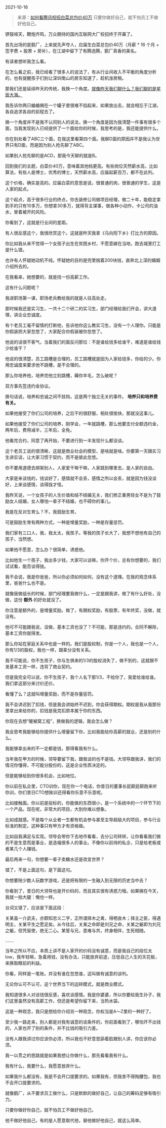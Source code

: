 2021-10-16

> 来源：[如何看腾讯校招白菜总包价40万](http://mp.weixin.qq.com/s?__biz=MzU0MjYwNDU2Mw==&mid=2247501596&idx=1&sn=62fe1b014bbbd334a3153768618d1eea&chksm=fb1aab60cc6d22767161eb80adfa51451257ad104c7bb763bf0f9ed2c5ddc03fad3d76d91b26&scene=27#wechat_redirect)
> 只要你做好自己，就不怕员工不做好他自己。

锣鼓喧天，鞭炮齐鸣，万众期待的国内互联网大厂校招终于开幕了。

  

首先出场的是鹅厂，上来就先声夺人，应届生白菜总包价40万（月薪 * 16 个月 + 签字费 + 股票 + 房补），在江湖中留下了有腾选腾，鹅厂真香的美名。

  

有读者想听我怎么看。  

  

在怎么看之前，我已经看了很多人的说法了，有从行业间收入不平衡的角度分析的，也有提醒孩子们别让深圳南山的房东知道了，趁机涨房租。  

  

那我们还是延续昨天的传统，我换一个角度。[就像昨天我们聊什么？我们聊的是星辰大海。](http://mp.weixin.qq.com/s?__biz=MzU0MjYwNDU2Mw==&mid=2247501542&idx=2&sn=1d1612ff1f3290e2c04ac7274b9c438d&chksm=fb1aaa9acc6d238c85756f9730a359d6015835dbcb2b800569e2207a74f93529917906b916cb&scene=21#wechat_redirect)

  

我告诉你两只蛐蛐搁在一个罐子里很难不掐起来，如果放出去，就会相忘于江湖，各自追求各自的前程去了。

  

换一个角度并不是我不认同别人的说法，换一个角度是因为我清楚一件事有很多个面，当我发现别人已经提供了一个面给你的时候，我思考的是，我还能提供什么。  

  

你在别处看了ABC三个面，在我这里看第四个面。我聊D面的原因并不是我认为世界只有D面，而是因为别人抢先聊了ABC。

  

如果别人抢先聊的是ACD，那我今天聊的就是B。

  

回到我们的主题，白菜价40万，意味着其他档更高。有些岗位天然薪水高，比如算法，有些人是博士，优秀的博士，天然薪水高，应届起薪百万，都不在此列。

  

这个价格，确实是高的。应届白菜的意思是说，很普通的岗，很普通的学生，这是人家的起点。

  

这个起点，高于很多行业的终点，你去装修公司做项目经理，做二十年，能稳定拿到手的只有10多万，你想拿30多万，就得背主谋事，做各种小动作，卡公司的油水，冒着被开的风险。

  

你看到了，这就是行业间的差距。  

  

有人很反感这个，我很欣赏这个。这就是昨天我拿《马向阳下乡》打比方的原因。

  

你比如我从来不觉得一个女孩子出生在贫困乡村，不愿意嫁在当地，跑去城里打工是什么错。  

  

也许有人怀疑她动机不纯，怀疑她的目的是兜里揣着200块钱，直奔北上深的婚姻介绍所去的。  

  

在我看来，她想要的，就是找一份高薪工作。

  

这有什么问题呢？

  

我进职场第一课，职场老兵教给我的就是人往高处走。

  

那时候我还是实习生，一共十二个研二的实习生，部门经理给我们开会，讲大道理，讲企业忠诚度。  

  

有个老员工毫不留情的打断他，告诉他你这么教实习生，没有一个人理你。只能是你假装把大家忽悠了，大家配合你假装被你忽悠了。  

  

他说的话很不客气，当着我们的面反问那位：不是谁给钱多给谁干，难道是谁给钱少给谁干？  

  

他说的很清楚，员工跳槽是合理的，员工跳槽就是因为人家给钱多，你给的少。你用忠诚度来要求他不跳槽，是不合理的。  

  

那么你培养他，培养完他立刻跳槽，薅你羊毛，怎么破呢？

  

双方事先签违约金协议。

  

换句话说，培养和忠诚之间不挂钩，这是两个独立无关的事件。 **培养只和培养费有关。**

  

如果他接受了你们公司的培养，之后干的很舒服，相处很愉快，那就没这事儿。  

  

如果他接受了你们公司的培养，刚学会，一年就跳槽，那么他要支付全额违约金，两年后，费用减半，三年后，全免。

  

他看完合约，同意了再开始，不要进行到一半发现什么都没谈。

  

这个老员工说的很清晰，这就是商业社会的模型，是啥就是啥。你要第一天跟实习生讲实话，让大家习惯于契约，而不是彼此忽悠。  

  

你不要用道德去绑架别人，人家爱干嘛干嘛，人家跳到哪里去，是人家的自由。  

  

大家是来谈钱的，钱谈好了，感情就不会丢，感情之所以会丢，就是因为钱没谈好，上来谈感情，谈得拢才怪。

  

我昨天说，一个女孩子的人生价值和结不结婚无关，我们修正重男轻女不是为了鼓励女人结婚，女人哪怕一辈子不结婚，也不碍你的事儿。  

  

我是在反对生育么？不，我鼓励生育。  

  

可是鼓励生育有两种方式，一种是增量奖励，一种是存量惩罚。

  

我们家有三口人，我，我太太，我孩子。等我的孩子长大了，我想不想他有自己的孩子，当然想。

  

如果他不愿意，怎么办？很简单，诱惑他。

  

比如他生一个孩子，我出多少钱，大家可以谈嘛，你开个价，总有你想要的，我们试试看，能否谈得拢。

  

我不会说，我是你爸爸，所以你必须如何如何，没有这个道理。在我的观念体系里，爸爸什么也不是。

  

就像我做组长的时候，部门经理要我做什么，一定是跟我讲，做了有什么好处，没做，这份 **额外** 的好处就没了。  

  

你注意是额外的，是增量奖励。做了，有期权奖励，有股票，有年终奖，没做，就没有。

  

他可不可能跟我说，没做，基本工资也没了？不可能，那是违约的。合同不解除，基本工资你就得发。

  

那么你站在家庭关系中也是一样的。我们是股权制，你是一个人，我也是一个人，你有1/3的股权，我也一样，跟辈分没有关系。

  

我不可能说，你不生孩子，你与生俱来的1/3的股权消失了，做不到的，这就跟不发基本工资一样，违背了商业契约。

  

但是我完全可以说，你不生孩子，我个人名下那1/3，不给你了，我爱给谁给谁。我们拿这部分来讨价还价。

  

看懂了么？这就叫增量奖励，而不是存量惩罚。

  

我不会讲迟到了扣钱，但是我会讲始终不迟到，你会获得期权。期权是我从我那份里拿出来给你的，扣钱是我克扣原本属于你的东西。  

  

你现在去想“暖被窝工程”，换做我的逻辑，我会怎么做？  

  

我会思考我能够给你提供什么增量留下你，比如我能给你高薪的就业，还是别的什么。

  

我能够拿出来的不一定都是钱，那得看我有什么。  

  

当年我在甲方的时候，领导要留下我，跟我谈的也不是钱。大领导跟我讲，我们的情况你懂得，不可能分股份的，这是企业性质决定的。

  

但是能够给到你很多机会，比如地位。  

  

你以前在私企里，CTO训你，现在你一个电话，你昔日的董事长屁颠屁颠跑来听你训，你们昔日CTO想挨训还得看你乐意不乐意呢。

  

比如接触面。你以前是投标的，你能做的东西很小，是一个系统中的一个环节下的一个产品。现在呢，非常大的项目，大到你难以想象。

  

比如成就感。不是每个从业者一生都有机会参与甚至主导超级大的项目，参与行业标准的制定。这种事只有甲方才有资格做。

  

比如自我满足与实现。领导会带你下去地市看看，去分公司转转，让你看看我们做的不是生意而是事业，是造福很多人的事业。不像你以前待的私企，只是给老板或者某几个人赚钱。  

  

最后再来一句，你想要一辈子卖糖水还是改变世界？  

  

错了，不是上面这句，是下面这句。

  

你想要陪少数人玩数字游戏，还是把有限的一生融入到无限的历史当中去？  

  

你看到了，昔日的大领导也是开价码的，而且其实很有诱惑力哦。如果搁在今天，我就一拍大腿：俺也一样。  

  

台词又错了，应该是下面这段：

  

关某虽一介武夫，亦颇知忠义二字，正所谓择木之禽，得栖良木；择主之臣，得遇明主，关某平生之愿足矣。从今往后，关某之命即是刘兄之命，关某之躯即为刘兄之躯，但凭驱使，绝无二心。某誓与兄，患难与共，终身相伴，生死相随。

  

.......

  

当年之所以不应，本质上讲不是人家开的价码没有诚意，而是我自己的段位太low，我年轻嘛，急着用钱，没有办法，只能放弃前途，压低自己人生的天花板，来换取眼前的利益。

  

你看，同样是一笔账。并没有谁在忽悠谁，这叫做有诚意的谈判。  

  

无论你认可不认可，这个世界当下的运转模式，就是商业模式。

  

我知道很多人对谈钱很反感，喜欢谈感情。我是你婆婆，所以你要给我生孙子，我们这里虽然没有高薪工作，但还是希望你留下来，当热水袋。  

  

这是一种观念，我只是想给你介绍另一种观念，你权当是A～Z里的一种好了。

  

至少我一路走来，别人都是对我有诚意的谈条件的，你前面看到了，哪怕开不出钱的，人家也开了别的条件，并不比钱的吸引力差。

  

没有人跟我讲过你应该你必须，所以我也不好意思舔着脸跟别人讲，你应该你必须。  

  

我一以贯之的思路就是如果我想让你做什么，那先看看我有什么。  

  

我有什么，我要什么，我愿意放弃什么。  

  

如果我什么都没有，我是不会开口提要求的。如果我有，但我舍不得掏腰包，我也不会开口提要求的。

  

就像鹅厂，从不要求员工做什么，只是默默的做好自己，让自己的筹码足够有吸引力。

  

只要你做好你自己，就不怕员工不做好他自己。

  

他不做好他自己，有的是人愿意取代他，替他做好他自己，就这么简单。

